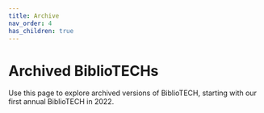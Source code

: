 ```yaml
---
title: Archive
nav_order: 4
has_children: true
---
```

# Archived BiblioTECHs

Use this page to explore archived versions of BiblioTECH, starting with our first annual BiblioTECH in 2022.